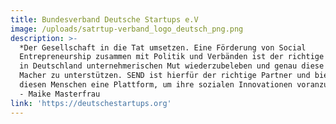 ```yaml
---
title: Bundesverband Deutsche Startups e.V
image: /uploads/satrtup-verband_logo_deutsch_png.png
description: >-
  *Der Gesellschaft in die Tat umsetzen. Eine Förderung von Social
  Entrepreneurship zusammen mit Politik und Verbänden ist der richtige Weg, um
  in Deutschland unternehmerischen Mut wiederzubeleben und genau diese kreativen
  Macher zu unterstützen. SEND ist hierfür der richtige Partner und bietet eben
  diesen Menschen eine Plattform, um ihre sozialen Innovationen voranzutreiben.*
  - Maike Masterfrau
link: 'https://deutschestartups.org'
---
```

